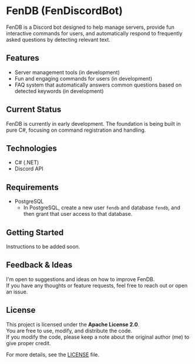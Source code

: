 # FenDB (FenDiscordBot)

FenDB is a Discord bot designed to help manage servers, provide fun interactive commands for users, and automatically respond to frequently asked questions by detecting relevant text.

## Features

- Server management tools (in development)
- Fun and engaging commands for users (in development)
- FAQ system that automatically answers common questions based on detected keywords (in development)

## Current Status

FenDB is currently in early development. The foundation is being built in pure C#, focusing on command registration and handling.

## Technologies

- C# (.NET)
- Discord API

## Requirements

- PostgreSQL
  - In PostgreSQL, create a new user `fendb` and database `fendb`, and then grant that user access to that database.

## Getting Started

Instructions to be added soon.

## Feedback & Ideas

I'm open to suggestions and ideas on how to improve FenDB.  
If you have any thoughts or feature requests, feel free to reach out or open an issue.

## License

This project is licensed under the **Apache License 2.0**.  
You are free to use, modify, and distribute the code.  
If you modify the code, please keep a note about the original author (me) to give proper credit.

For more details, see the [LICENSE](LICENSE) file.
